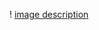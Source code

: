 ! [image description](https://s.pstatic.net/static/www/mobile/edit/2017/0324/mobile_184353754426.gif)
